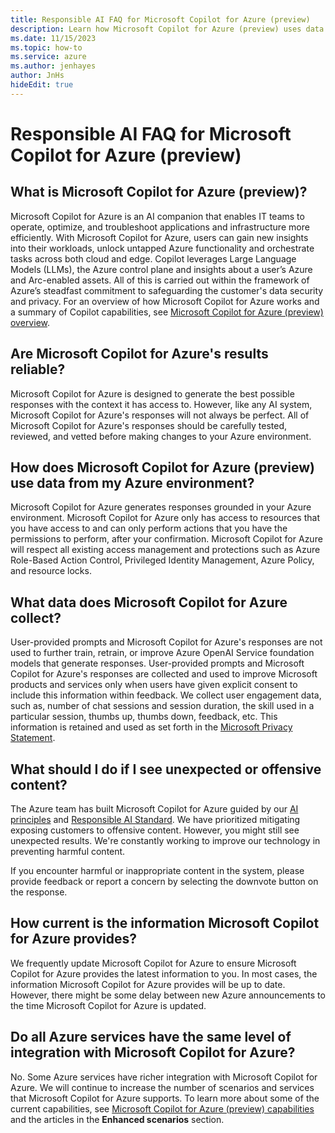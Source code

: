 ```yaml
---
title: Responsible AI FAQ for Microsoft Copilot for Azure (preview)
description: Learn how Microsoft Copilot for Azure (preview) uses data and what to expect.
ms.date: 11/15/2023
ms.topic: how-to
ms.service: azure
ms.author: jenhayes
author: JnHs
hideEdit: true
---
```


# Responsible AI FAQ for Microsoft Copilot for Azure (preview)

## What is Microsoft Copilot for Azure (preview)?

Microsoft Copilot for Azure is an AI companion that enables IT teams to operate, optimize, and troubleshoot applications and infrastructure more efficiently. With Microsoft Copilot for Azure, users can gain new insights into their workloads, unlock untapped Azure functionality and orchestrate tasks across both cloud and edge. Copilot leverages Large Language Models (LLMs), the Azure control plane and insights about a user’s Azure and Arc-enabled assets. All of this is carried out within the framework of Azure’s steadfast commitment to safeguarding the customer's data security and privacy. For an overview of how Microsoft Copilot for Azure works and a summary of Copilot capabilities, see [Microsoft Copilot for Azure (preview) overview](overview.md).

## Are Microsoft Copilot for Azure's results reliable?

Microsoft Copilot for Azure is designed to generate the best possible responses with the context it has access to. However, like any AI system, Microsoft Copilot for Azure's responses will not always be perfect. All of Microsoft Copilot for Azure's responses should be carefully tested, reviewed, and vetted before making changes to your Azure environment.

## How does Microsoft Copilot for Azure (preview) use data from my Azure environment?

Microsoft Copilot for Azure generates responses grounded in your Azure environment. Microsoft Copilot for Azure only has access to resources that you have access to and can only perform actions that you have the permissions to perform, after your confirmation. Microsoft Copilot for Azure will respect all existing access management and protections such as Azure Role-Based Action Control, Privileged Identity Management, Azure Policy, and resource locks.

## What data does Microsoft Copilot for Azure collect?

User-provided prompts and Microsoft Copilot for Azure's responses are not used to further train, retrain, or improve Azure OpenAI Service foundation models that generate responses. User-provided prompts and Microsoft Copilot for Azure's responses are collected and used to improve Microsoft products and services only when users have given explicit consent to include this information within feedback. We collect user engagement data, such as, number of chat sessions and session duration, the skill used in a particular session, thumbs up, thumbs down, feedback, etc. This information is retained and used as set forth in the [Microsoft Privacy Statement](https://privacy.microsoft.com/en-us/privacystatement).

## What should I do if I see unexpected or offensive content?

The Azure team has built Microsoft Copilot for Azure guided by our [AI principles](https://www.microsoft.com/ai/principles-and-approach) and [Responsible AI Standard](https://aka.ms/RAIStandardPDF). We have prioritized mitigating exposing customers to offensive content. However, you might still see unexpected results. We're constantly working to improve our technology in preventing harmful content.

If you encounter harmful or inappropriate content in the system, please provide feedback or report a concern by selecting the downvote button on the response.

## How current is the information Microsoft Copilot for Azure provides?

We frequently update Microsoft Copilot for Azure to ensure Microsoft Copilot for Azure provides the latest information to you. In most cases, the information Microsoft Copilot for Azure provides will be up to date. However, there might be some delay between new Azure announcements to the time Microsoft Copilot for Azure is updated.

## Do all Azure services have the same level of integration with Microsoft Copilot for Azure?

No. Some Azure services have richer integration with Microsoft Copilot for Azure. We will continue to increase the number of scenarios and services that Microsoft Copilot for Azure supports. To learn more about some of the current capabilities, see [Microsoft Copilot for Azure (preview) capabilities](capabilities.md) and the articles in the **Enhanced scenarios** section.
